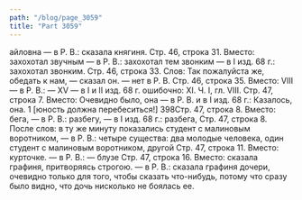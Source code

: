 ```yaml
---
path: "/blog/page_3059"
title: "Part 3059"
---
```


айловна — в Р. В.: сказала княгиня.
Стр. 46, строка 31.
Вместо: захохотал звучным — в Р. В.: захохотал тем звонким — в I изд. 68 г.: захохотал звонким.
Стр. 46, строка 33.
Слов: Так пожалуйста же, обедать к нам, — сказал он. — нет в Р. В.
Стр. 46, строка 35.
Вместо: VIII — в Р. В.: — XV — в I и II изд. 68 г. ошибочно: XI.
Ч. I, гл. VIII.
Стр. 47, строка 7.
Вместо: Очевидно было, она — в Р. В. и в I изд. 68 г.: Казалось, она.
1 [юность должна перебеситься!]
398Стр. 47, строка 8.
Вместо: бега, — в Р. В.: разбегу, — в I изд. 68 г.: разбега,
Стр. 47, строка 8.
После слов: в ту же минуту показались студент с малиновым воротником, — в Р. В.: четыре существа: два молодые человека, один студент с малиновым воротником, другой
Стр. 47, строка 11.
Вместо: курточке. — в Р. В.: — блузе
Стр. 47, строка 16.
Вместо: сказала графиня, притворяясь строгою. — в Р. В.: сказала графиня дочери, очевидно только для того, чтобы сказать что-нибудь, потому что сразу было видно, что дочь нисколько не боялась ее.

